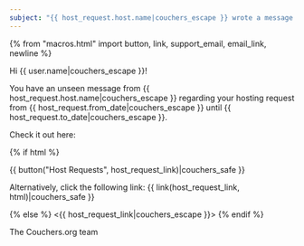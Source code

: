 ```yaml
---
subject: "{{ host_request.host.name|couchers_escape }} wrote a message in your hosting request"
---
```


{% from "macros.html" import button, link, support_email, email_link, newline %}

Hi {{ user.name|couchers_escape }}!

You have an unseen message from {{ host_request.host.name|couchers_escape }} regarding your hosting request from {{ host_request.from_date|couchers_escape }} until {{ host_request.to_date|couchers_escape }}.

Check it out here:

{% if html %}

{{ button("Host Requests", host_request_link)|couchers_safe }}

Alternatively, click the following link: {{ link(host_request_link, html)|couchers_safe }}

{% else %}
<{{ host_request_link|couchers_escape }}>
{% endif %}

The Couchers.org team
